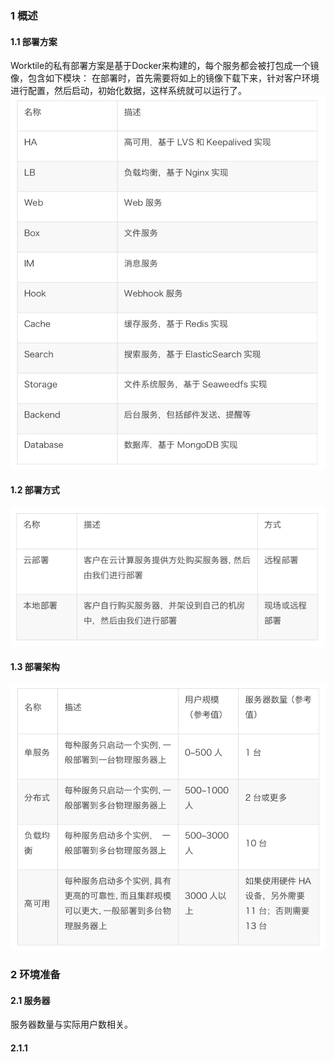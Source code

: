 ### 1 概述
#### 1.1 部署方案
Worktile的私有部署方案是基于Docker来构建的，每个服务都会被打包成一个镜像，包含如下模块：
在部署时，首先需要将如上的镜像下载下来，针对客户环境进行配置，然后启动，初始化数据，这样系统就可以运行了。
![](/assets/5-1.png)
#### 1.2 部署方式
![](/assets/5-2.png)
#### 1.3 部署架构
![](/assets/5-3.png)
### 2 环境准备
#### 2.1 服务器
服务器数量与实际用户数相关。
#### 2.1.1 